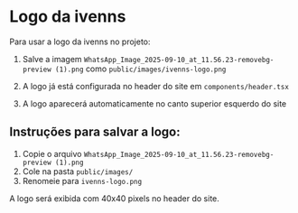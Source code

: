 # Logo da ivenns

Para usar a logo da ivenns no projeto:

1. Salve a imagem `WhatsApp_Image_2025-09-10_at_11.56.23-removebg-preview (1).png` como `public/images/ivenns-logo.png`

2. A logo já está configurada no header do site em `components/header.tsx`

3. A logo aparecerá automaticamente no canto superior esquerdo do site

## Instruções para salvar a logo:

1. Copie o arquivo `WhatsApp_Image_2025-09-10_at_11.56.23-removebg-preview (1).png`
2. Cole na pasta `public/images/`
3. Renomeie para `ivenns-logo.png`

A logo será exibida com 40x40 pixels no header do site.